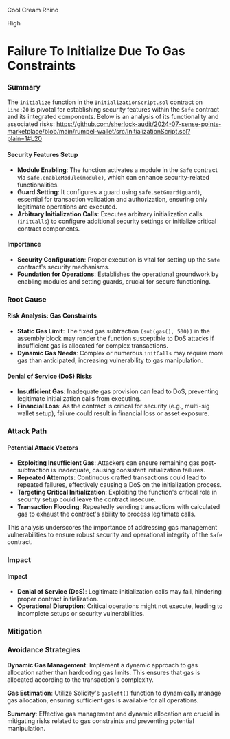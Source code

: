 Cool Cream Rhino

High

# Failure To Initialize Due To Gas Constraints

### Summary

The `initialize` function in the `InitializationScript.sol` contract on `Line:20` is pivotal for establishing security features within the `Safe` contract and its integrated components. Below is an analysis of its functionality and associated risks:
https://github.com/sherlock-audit/2024-07-sense-points-marketplace/blob/main/rumpel-wallet/src/InitializationScript.sol?plain=1#L20

#### Security Features Setup

- **Module Enabling**: The function activates a module in the `Safe` contract via `safe.enableModule(module)`, which can enhance security-related functionalities.
- **Guard Setting**: It configures a guard using `safe.setGuard(guard)`, essential for transaction validation and authorization, ensuring only legitimate operations are executed.
- **Arbitrary Initialization Calls**: Executes arbitrary initialization calls (`initCalls`) to configure additional security settings or initialize critical contract components.

#### Importance

- **Security Configuration**: Proper execution is vital for setting up the `Safe` contract's security mechanisms.
- **Foundation for Operations**: Establishes the operational groundwork by enabling modules and setting guards, crucial for secure functioning.

### Root Cause

#### Risk Analysis: Gas Constraints

- **Static Gas Limit**: The fixed gas subtraction `(sub(gas(), 500))` in the assembly block may render the function susceptible to DoS attacks if insufficient gas is allocated for complex transactions.
- **Dynamic Gas Needs**: Complex or numerous `initCalls` may require more gas than anticipated, increasing vulnerability to gas manipulation.

#### Denial of Service (DoS) Risks

- **Insufficient Gas**: Inadequate gas provision can lead to DoS, preventing legitimate initialization calls from executing.
- **Financial Loss**: As the contract is critical for security (e.g., multi-sig wallet setup), failure could result in financial loss or asset exposure.

### Attack Path

#### Potential Attack Vectors

- **Exploiting Insufficient Gas**: Attackers can ensure remaining gas post-subtraction is inadequate, causing consistent initialization failures.
- **Repeated Attempts**: Continuous crafted transactions could lead to repeated failures, effectively causing a DoS on the initialization process.
- **Targeting Critical Initialization**: Exploiting the function's critical role in security setup could leave the contract insecure.
- **Transaction Flooding**: Repeatedly sending transactions with calculated gas to exhaust the contract's ability to process legitimate calls.

This analysis underscores the importance of addressing gas management vulnerabilities to ensure robust security and operational integrity of the `Safe` contract.

### Impact

#### Impact

- **Denial of Service (DoS)**: Legitimate initialization calls may fail, hindering proper contract initialization.
- **Operational Disruption**: Critical operations might not execute, leading to incomplete setups or security vulnerabilities.

### Mitigation

### Avoidance Strategies

**Dynamic Gas Management**: Implement a dynamic approach to gas allocation rather than hardcoding gas limits. This ensures that gas is allocated according to the transaction's complexity.

**Gas Estimation**: Utilize Solidity's `gasleft()` function to dynamically manage gas allocation, ensuring sufficient gas is available for all operations.

**Summary**: Effective gas management and dynamic allocation are crucial in mitigating risks related to gas constraints and preventing potential manipulation.